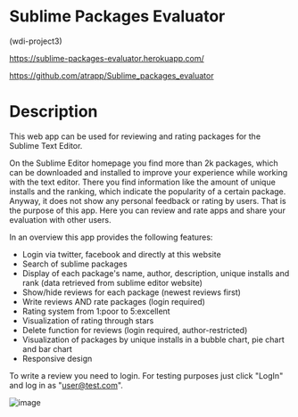 Sublime Packages Evaluator
==========================
(wdi-project3)

https://sublime-packages-evaluator.herokuapp.com/

https://github.com/atrapp/Sublime_packages_evaluator

Description
===========
This web app can be used for reviewing and rating packages for the Sublime Text Editor.

On the Sublime Editor homepage you find more than 2k packages, which can be downloaded and installed to improve your experience while working with the text editor. There you find information like the amount of unique installs and the ranking, which indicate the popularity of a certain package. Anyway, it does not show any personal feedback or rating by users. That is the purpose of this app. Here you can review and rate apps and share your evaluation with other users.

In an overview this app provides the following features:
- Login via twitter, facebook and directly at this website
- Search of sublime packages
- Display of each package's name, author, description, unique installs and rank (data retrieved from sublime editor website)
- Show/hide reviews for each package (newest reviews first)
- Write reviews AND rate packages (login required)
- Rating system from 1:poor to 5:excellent
- Visualization of rating through stars
- Delete function for reviews (login required, author-restricted)
- Visualization of packages by unique installs in a bubble chart, pie chart and bar chart
- Responsive design

To write a review you need to login. For testing purposes just click "LogIn" and log in as "user@test.com".  

![image](https://raw.githubusercontent.com/atrapp/Sublime-packages-evaluator/master/app/assets/images/project3.jpg "Sublime Packages Evaluator")

